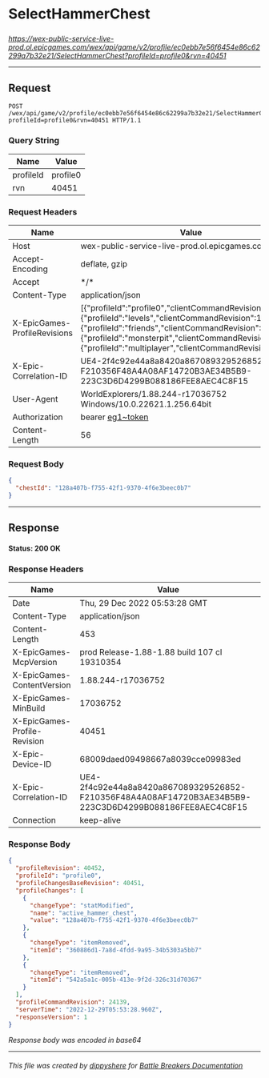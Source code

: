 # SelectHammerChest

#####

*https://wex-public-service-live-prod.ol.epicgames.com/wex/api/game/v2/profile/ec0ebb7e56f6454e86c62299a7b32e21/SelectHammerChest?profileId=profile0&rvn=40451*



___

## Request

```http request
POST /wex/api/game/v2/profile/ec0ebb7e56f6454e86c62299a7b32e21/SelectHammerChest?profileId=profile0&rvn=40451 HTTP/1.1
```

### Query String

| Name | Value |
|---|---|
| profileId | profile0 |
| rvn | 40451 |




### Request Headers

| Name | Value |
|---|---|
| Host | wex-public-service-live-prod.ol.epicgames.com |
| Accept-Encoding | deflate, gzip |
| Accept | \*/\* |
| Content-Type | application/json |
| X-EpicGames-ProfileRevisions | [{"profileId":"profile0","clientCommandRevision":24138},{"profileId":"levels","clientCommandRevision":14478},{"profileId":"friends","clientCommandRevision":8264},{"profileId":"monsterpit","clientCommandRevision":1081},{"profileId":"multiplayer","clientCommandRevision":900}] |
| X-Epic-Correlation-ID | UE4-2f4c92e44a8a8420a867089329526852-F210356F48A4A08AF14720B3AE34B5B9-223C3D6D4299B088186FEE8AEC4C8F15 |
| User-Agent | WorldExplorers/1.88.244-r17036752 Windows/10.0.22621.1.256.64bit |
| Authorization | bearer [eg1~token](https://github.com/dippyshere/battle-breakers-documentation/blob/master/docs/common/tokens/eg1.md) |
| Content-Length | 56 |


### Request Body

```json
{
  "chestId": "128a407b-f755-42f1-9370-4f6e3beec0b7"
}
```

___

## Response

#### Status: 200 OK




### Response Headers

| Name | Value |
|---|---|
| Date | Thu, 29 Dec 2022 05:53:28 GMT |
| Content-Type | application/json |
| Content-Length | 453 |
| X-EpicGames-McpVersion | prod Release-1.88-1.88 build 107 cl 19310354 |
| X-EpicGames-ContentVersion | 1.88.244-r17036752 |
| X-EpicGames-MinBuild | 17036752 |
| X-EpicGames-Profile-Revision | 40451 |
| X-Epic-Device-ID | 68009daed09498667a8039cce09983ed |
| X-Epic-Correlation-ID | UE4-2f4c92e44a8a8420a867089329526852-F210356F48A4A08AF14720B3AE34B5B9-223C3D6D4299B088186FEE8AEC4C8F15 |
| Connection | keep-alive |


### Response Body

```json
{
  "profileRevision": 40452,
  "profileId": "profile0",
  "profileChangesBaseRevision": 40451,
  "profileChanges": [
    {
      "changeType": "statModified",
      "name": "active_hammer_chest",
      "value": "128a407b-f755-42f1-9370-4f6e3beec0b7"
    },
    {
      "changeType": "itemRemoved",
      "itemId": "360886d1-7a8d-4fdd-9a95-34b5303a5bb7"
    },
    {
      "changeType": "itemRemoved",
      "itemId": "542a5a1c-005b-413e-9f2d-326c31d70367"
    }
  ],
  "profileCommandRevision": 24139,
  "serverTime": "2022-12-29T05:53:28.960Z",
  "responseVersion": 1
}
```

*Response body was encoded in base64*

___

###### This file was created by [dippyshere](https://github.com/dippyshere) for [Battle Breakers Documentation](https://github.com/dippyshere/battle-breakers-documentation)
